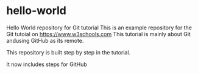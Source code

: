 # hello-world
Hello World repository for Git tutorial
This is an example repository for the Git tutoial on https://www.w3schools.com
This tutorial is mainly about Git andusing GitHub as its remote.

This repository is built step by step in the tutorial.

It now includes steps for GitHub
